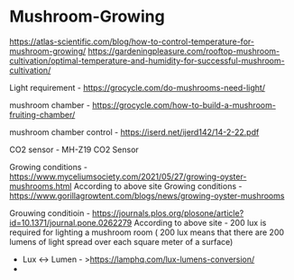 # Mushroom-Growing

https://atlas-scientific.com/blog/how-to-control-temperature-for-mushroom-growing/
https://gardeningpleasure.com/rooftop-mushroom-cultivation/optimal-temperature-and-humidity-for-successful-mushroom-cultivation/

Light requirement - https://grocycle.com/do-mushrooms-need-light/

mushroom chamber - https://grocycle.com/how-to-build-a-mushroom-fruiting-chamber/

mushroom chamber control - https://iserd.net/ijerd142/14-2-22.pdf

CO2 sensor - MH-Z19 CO2 Sensor


Growing conditions - https://www.myceliumsociety.com/2021/05/27/growing-oyster-mushrooms.html
According to above site
Growing conditions - https://www.gorillagrowtent.com/blogs/news/growing-oyster-mushrooms

Grouwing conditioin - https://journals.plos.org/plosone/article?id=10.1371/journal.pone.0262279
According to above site - 200 lux is required for lighting a mushroom room ( 200 lux means that there are 200 lumens of light spread over each square meter of a surface)

- Lux <-> Lumen - >https://lamphq.com/lux-lumens-conversion/
- 

